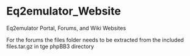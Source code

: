 # Eq2emulator_Website

Eq2emulator Portal, Forums, and Wiki Websites

For the forums the files folder needs to be extracted from the included files.tar.gz in tge phpBB3 directory

